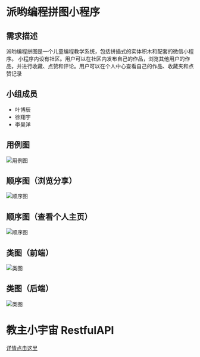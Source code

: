 # 派哟编程拼图小程序
## 需求描述
派哟编程拼图是一个儿童编程教学系统，包括拼插式的实体积木和配套的微信小程序。
小程序内设有社区。用户可以在社区内发布自己的作品，浏览其他用户的作品，并进行收藏、点赞和评论。用户可以在个人中心查看自己的作品、收藏夹和点赞记录
## 小组成员
+ 叶博辰
+ 徐翔宇
+ 李昊洋
## 用例图
![用例图](https://github.com/G26-X/Paiyo/blob/main/UseCase.png)
## 顺序图（浏览分享）
![顺序图](https://github.com/G26-X/Paiyo/blob/main/Sequence-1.png)
## 顺序图（查看个人主页）
![顺序图](https://github.com/G26-X/Paiyo/blob/main/Sequence-2.png)
## 类图（前端）
![类图](https://github.com/G26-X/Paiyo/blob/main/Class-1.png)
## 类图（后端）
![类图](https://github.com/G26-X/Paiyo/blob/main/Class-2.png)

# 教主小宇宙 RestfulAPI
[详情点击这里](https://github.com/G26-X/Paiyo/blob/main/ApocalBlogRestfulAPI.md)
